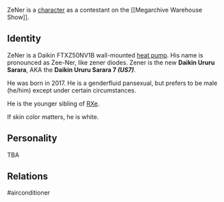 ZeNer is a [character](Characters) as a contestant on the [[Megarchive Warehouse Show]].

## Identity

ZeNer is a Daikin FTXZ50NV1B wall-mounted [heat pump](Air%20Conditioners.md). His name is pronounced as Zee-Ner, like zener diodes. Zener is the new **Daikin Ururu Sarara**, AKA the **Daikin Ururu Sarara 7 *(US7)***.

He was born in 2017. He is a genderfluid pansexual, but prefers to be male (he/him) except under certain circumstances.

He is the younger sibling of [RXe](RXe.md).

If skin color matters, he is white.

## Personality

TBA

## Relations

#airconditioner 